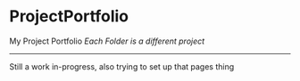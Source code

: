 # ProjectPortfolio
My Project Portfolio
*Each Folder is a different project*

---

  Still a work in-progress, also trying to set up that pages thing
